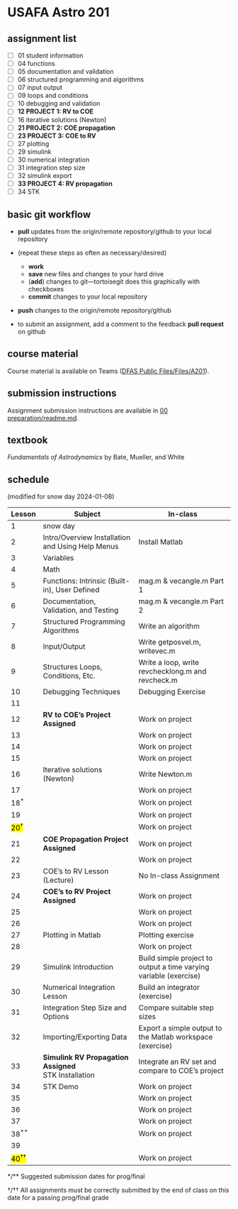 # USAFA Astro 201

## assignment list

- [ ] 01 student information
- [ ] 04 functions
- [ ] 05 documentation and validation
- [ ] 06 structured programming and algorithms
- [ ] 07 input output
- [ ] 09 loops and conditions
- [ ] 10 debugging and validation
- [ ] **12 PROJECT 1: RV to COE**
- [ ] 16 iterative solutions (Newton)
- [ ] **21 PROJECT 2: COE propagation**
- [ ] **23 PROJECT 3: COE to RV**
- [ ] 27 plotting
- [ ] 29 simulink
- [ ] 30 numerical integration
- [ ] 31 integration step size
- [ ] 32 simulink export
- [ ] **33 PROJECT 4: RV propagation**
- [ ] 34 STK

## basic git workflow

- **pull** updates from the origin/remote repository/github to your local repository
- (repeat these steps as often as necessary/desired)
  - **work**
  - **save** new files and changes to your hard drive
  - (**add**) changes to git—tortoisegit does this graphically with checkboxes
  - **commit** changes to your local repository
- **push** changes to the origin/remote repository/github

- to submit an assignment, add a comment to the feedback **pull request** on github

## course material

Course material is available on Teams ([DFAS Public Files/Files/A201](https://usafa0.sharepoint.com/:f:/r/sites/DFASPublicFiles/Shared%20Documents/General/A201?csf=1&web=1&e=wbbded)). 

## submission instructions

Assignment submission instructions are available in [00 preparation/readme.md](<00 preparation/readme.md>).

## textbook

*Fundamentals of Astrodynamics* by Bate, Mueller, and White

## schedule

(modified for snow day 2024-01-08)

| **Lesson**                        | **Subject**                                                   | **In-class**                                                       |
| --------------------------------- | ------------------------------------------------------------- | ------------------------------------------------------------------ |
| 1                                 | snow day                                                      |                                                                    |
| 2                                 | Intro/Overview  Installation and Using Help  Menus            | Install Matlab                                                     |
| 3                                 | Variables                                                     |                                                                    |
| 4                                 | Math                                                          |                                                                    |
| 5                                 | Functions: Intrinsic (Built-in), User Defined                 | mag.m & vecangle.m Part  1                                         |
| 6                                 | Documentation, Validation, and Testing                        | mag.m & vecangle.m Part  2                                         |
| 7                                 | Structured Programming Algorithms                             | Write an algorithm                                                 |
| 8                                 | Input/Output                                                  | Write getposvel.m,  writevec.m                                     |
| 9                                 | Structures Loops, Conditions, Etc.                            | Write a loop, write  revchecklong.m and revcheck.m                 |
| 10                                | Debugging Techniques                                          | Debugging Exercise                                                 |
| 11                                |                                                               |                                                                    |
| 12                                | **RV to COE’s Project Assigned**                              | Work on project                                                    |
| 13                                |                                                               | Work on project                                                    |
| 14                                |                                                               | Work on project                                                    |
| 15                                |                                                               | Work on project                                                    |
| 16                                | Iterative solutions (Newton)                                  | Write Newton.m                                                     |
| 17                                |                                                               | Work on project                                                    |
| 18<sup>*</sup>                    |                                                               | Work on project                                                    |
| 19                                |                                                               | Work on project                                                    |
| <mark> 20<sup>†</sup>     </mark> |                                                               | Work on project                                                    |
| 21                                | **COE Propagation Project Assigned**                          | Work on project                                                    |
| 22                                |                                                               | Work on project                                                    |
| 23                                | COE’s to RV Lesson (Lecture)                                  | No In-class Assignment                                             |
| 24                                | **COE’s to RV Project Assigned**                              | Work on project                                                    |
| 25                                |                                                               | Work on project                                                    |
| 26                                |                                                               | Work on project                                                    |
| 27                                | Plotting in Matlab                                            | Plotting exercise                                                  |
| 28                                |                                                               | Work on project                                                    |
| 29                                | Simulink Introduction                                         | Build simple project to  output a time varying variable (exercise) |
| 30                                | Numerical Integration Lesson                                  | Build an integrator  (exercise)                                    |
| 31                                | Integration Step Size and  Options                            | Compare suitable step sizes                                        |
| 32                                | Importing/Exporting Data                                      | Export a simple output to  the Matlab workspace (exercise)         |
| 33                                | **Simulink RV Propagation Assigned**   <br />STK Installation | Integrate an RV set and  compare to COE’s project                  |
| 34                                | STK Demo                                                      | Work on project                                                    |
| 35                                |                                                               | Work on project                                                    |
| 36                                |                                                               | Work on project                                                    |
| 37                                |                                                               | Work on project                                                    |
| 38<sup>**</sup>                   |                                                               | Work on project                                                    |
| 39                                |                                                               |                                                                    |
| <mark> 40<sup>††</sup>   </mark>  |                                                               | Work on project                                                    |

\*/** Suggested submission dates for prog/final

†/†† All assignments must be correctly submitted by the end of class on this date for a passing prog/final grade

